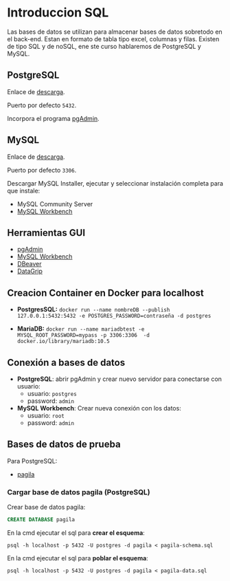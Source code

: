 # Introduccion SQL

Las bases de datos se utilizan para almacenar bases de datos sobretodo en el back-end. Estan en formato de tabla tipo excel, columnas y filas. Existen de tipo SQL y de noSQL, ene ste curso hablaremos de PostgreSQL y MySQL. 


## PostgreSQL
Enlace de [descarga](https://www.enterprisedb.com/downloads/postgres-postgresql-downloads).

Puerto por defecto ``5432``. 

Incorpora el programa [pgAdmin](https://www.pgadmin.org/download/).

## MySQL 
Enlace de [descarga](https://dev.mysql.com/downloads/windows/installer/8.0.html).

Puerto por defecto ``3306``. 

Descargar MySQL Installer, ejecutar y seleccionar instalación completa para que instale:

* MySQL Community Server
* [MySQL Workbench](https://www.mysql.com/products/workbench/)

## Herramientas GUI
* [pgAdmin](https://www.pgadmin.org/download/)
* [MySQL Workbench](https://www.mysql.com/products/workbench/)
* [DBeaver](https://dbeaver.io/)
* [DataGrip](https://www.jetbrains.com/datagrip/)


## Creacion Container en Docker para localhost
- **PostgresSQL:** ```docker run --name nombreDB --publish 127.0.0.1:5432:5432 -e POSTGRES_PASSWORD=contraseña -d postgres```

- **MariaDB:** ```docker run --name mariadbtest -e MYSQL_ROOT_PASSWORD=mypass -p 3306:3306  -d docker.io/library/mariadb:10.5```


## Conexión a bases de datos

* **PostgreSQL**: abrir pgAdmin y crear nuevo servidor para conectarse con usuario:
	* usuario: ``postgres``
	* password: ``admin``
* **MySQL Workbench**: Crear nueva conexión con los datos:
	* usuario: ``root``
	* password: ``admin``

## Bases de datos de prueba

Para PostgreSQL:

* [pagila](https://github.com/devrimgunduz/pagila)


### Cargar base de datos pagila (PostgreSQL)

Crear base de datos pagila:

```sql
CREATE DATABASE pagila
```

En la cmd ejecutar el sql para **crear el esquema**:

```
psql -h localhost -p 5432 -U postgres -d pagila < pagila-schema.sql
```


En la cmd ejecutar el sql para **poblar el esquema**:

```
psql -h localhost -p 5432 -U postgres -d pagila < pagila-data.sql
```